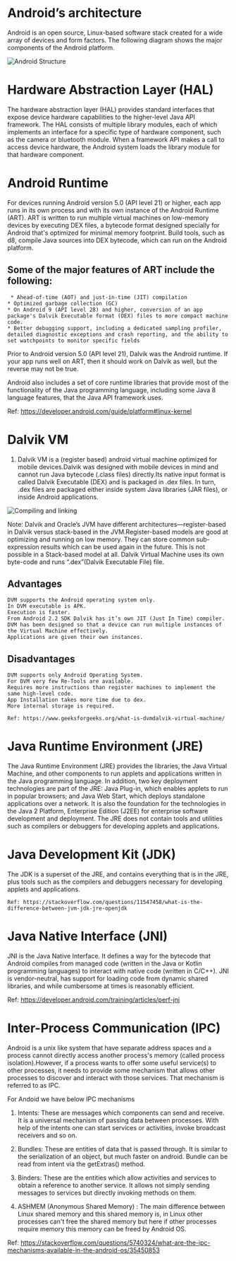 
# Android’s architecture
Android is an open source, Linux-based software stack created for a wide array of devices and form factors. The following diagram shows the major components of the Android platform.
 
 ![Android Structure](https://developer.android.com/guide/platform/images/android-stack_2x.png)
 
 
# Hardware Abstraction Layer (HAL)
The hardware abstraction layer (HAL) provides standard interfaces that expose device hardware capabilities to the higher-level Java API framework. The HAL consists of multiple library modules, each of which implements an interface for a specific type of hardware component, such as the camera or bluetooth module. When a framework API makes a call to access device hardware, the Android system loads the library module for that hardware component. 
 
# Android Runtime

For devices running Android version 5.0 (API level 21) or higher, each app runs in its own process and with its own instance of the Android Runtime (ART). ART is written to run multiple virtual machines on low-memory devices by executing DEX files, a bytecode format designed specially for Android that's optimized for minimal memory footprint. Build tools, such as d8, compile Java sources into DEX bytecode, which can run on the Android platform.

## Some of the major features of ART include the following:

     * Ahead-of-time (AOT) and just-in-time (JIT) compilation
    * Optimized garbage collection (GC)
    * On Android 9 (API level 28) and higher, conversion of an app package's Dalvik Executable format (DEX) files to more compact machine code.
    * Better debugging support, including a dedicated sampling profiler, detailed diagnostic exceptions and crash reporting, and the ability to set watchpoints to monitor specific fields

Prior to Android version 5.0 (API level 21), Dalvik was the Android runtime. If your app runs well on ART, then it should work on Dalvik as well, but the reverse may not be true.

Android also includes a set of core runtime libraries that provide most of the functionality of the Java programming language, including some Java 8 language features, that the Java API framework uses. 


Ref: https://developer.android.com/guide/platform#linux-kernel

# Dalvik VM

1. Dalvik VM is a (register based) android virtual machine optimized for mobile devices.Dalvik was designed with mobile devices in mind and cannot run Java bytecode (.class files) directly.Its native input format is called Dalvik Executable (DEX) and is packaged in .dex files. In turn, .dex files are packaged either inside system Java libraries (JAR files), or inside Android applications. 

![Compiling and linking](https://static.javatpoint.com/images/androidimages/flow.jpg)

Note: Dalvik and Oracle’s JVM have different architectures—register-based in Dalvik versus stack-based in the JVM.Register-based models are good at optimizing and running on low memory. They can store common sub-expression results which can be used again in the future. This is not possible in a Stack-based model at all. Dalvik Virtual Machine uses its own byte-code and runs “.dex”(Dalvik Executable File) file.

## Advantages

    DVM supports the Android operating system only.
    In DVM executable is APK.
    Execution is faster.
    From Android 2.2 SDK Dalvik has it’s own JIT (Just In Time) compiler.
    DVM has been designed so that a device can run multiple instances of the Virtual Machine effectively.
    Applications are given their own instances.

## Disadvantages

    DVM supports only Android Operating System.
    For DVM very few Re-Tools are available.
    Requires more instructions than register machines to implement the same high-level code.
    App Installation takes more time due to dex.
    More internal storage is required.
    
    Ref: https://www.geeksforgeeks.org/what-is-dvmdalvik-virtual-machine/
    
    
   # Java Runtime Environment (JRE) 
   The Java Runtime Environment (JRE) provides the libraries, the Java Virtual Machine, and other components to run applets and applications written in the Java programming language. In addition, two key deployment technologies are part of the JRE: Java Plug-in, which enables applets to run in popular browsers; and Java Web Start, which deploys standalone applications over a network. It is also the foundation for the technologies in the Java 2 Platform, Enterprise Edition (J2EE) for enterprise software development and deployment. The JRE does not contain tools and utilities such as compilers or debuggers for developing applets and applications.
   
   
  # Java Development Kit (JDK)

The JDK is a superset of the JRE, and contains everything that is in the JRE, plus tools such as the compilers and debuggers necessary for developing applets and applications.
   
    
    Ref: https://stackoverflow.com/questions/11547458/what-is-the-difference-between-jvm-jdk-jre-openjdk
    
    
#  Java Native Interface (JNI) 
JNI is the Java Native Interface. It defines a way for the bytecode that Android compiles from managed code (written in the Java or Kotlin programming languages) to interact with native code (written in C/C++). JNI is vendor-neutral, has support for loading code from dynamic shared libraries, and while cumbersome at times is reasonably efficient.

Ref: https://developer.android.com/training/articles/perf-jni


# Inter-Process Communication (IPC)
Android is a unix like system that have separate address spaces and a process cannot directly access another process's memory (called process isolation).However, if a process wants to offer some useful service(s) to other processes, it needs to provide some mechanism that allows other processes to discover and interact with those services. That mechanism is referred to as IPC.

For Andoid we have below IPC mechanisms
1) Intents: These are messages which components can send and receive. It is a universal mechanism of passing data between processes. With help of the intents one can start services or activities, invoke broadcast receivers and so on.

2) Bundles: These are entities of data that is passed through. It is similar to the serialization of an object, but much faster on android. Bundle can be read from intent via the getExtras() method.

3) Binders: These are the entities which allow activities and services to obtain a reference to another service. It allows not simply sending messages to services but directly invoking methods on them.
4) ASHMEM (Anonymous Shared Memory) : The main difference between Linux shared memory and this shared memory is, in Linux other processes can't free the shared memory but here if other processes require memory this memory can be freed by Android OS.

Ref: https://stackoverflow.com/questions/5740324/what-are-the-ipc-mechanisms-available-in-the-android-os/35450853





